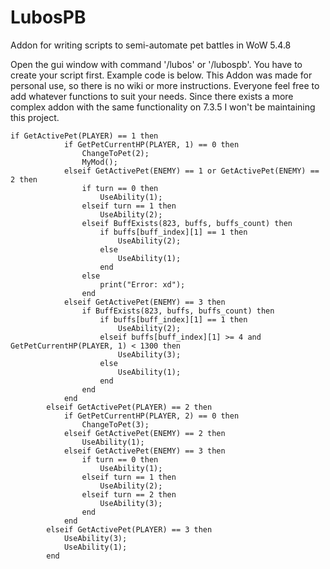 # LubosPB
Addon for writing scripts to semi-automate pet battles in WoW 5.4.8

Open the gui window with command '/lubos' or '/lubospb'. You have to create your script first. 
Example code is below. This Addon was made for personal use, so there is no wiki or more instructions.
Everyone feel free to add whatever functions to suit your needs.
Since there exists a more complex addon with the same functionality on 7.3.5 I won't be maintaining this project.

```
if GetActivePet(PLAYER) == 1 then
			if GetPetCurrentHP(PLAYER, 1) == 0 then
				ChangeToPet(2);
				MyMod();
			elseif GetActivePet(ENEMY) == 1 or GetActivePet(ENEMY) == 2 then
				if turn == 0 then
					UseAbility(1);
				elseif turn == 1 then
					UseAbility(2);
				elseif BuffExists(823, buffs, buffs_count) then			
					if buffs[buff_index][1] == 1 then
						UseAbility(2);
					else
						UseAbility(1);
					end
				else 
					print("Error: xd");
				end
			elseif GetActivePet(ENEMY) == 3 then
				if BuffExists(823, buffs, buffs_count) then			
					if buffs[buff_index][1] == 1 then
						UseAbility(2);
					elseif buffs[buff_index][1] >= 4 and GetPetCurrentHP(PLAYER, 1) < 1300 then
						UseAbility(3);
					else
						UseAbility(1);
					end
				end
			end
		elseif GetActivePet(PLAYER) == 2 then
			if GetPetCurrentHP(PLAYER, 2) == 0 then
				ChangeToPet(3);
			elseif GetActivePet(ENEMY) == 2 then
				UseAbility(1);
			elseif GetActivePet(ENEMY) == 3 then
				if turn == 0 then
					UseAbility(1);
				elseif turn == 1 then
					UseAbility(2);
				elseif turn == 2 then
					UseAbility(3);
				end
			end
		elseif GetActivePet(PLAYER) == 3 then
			UseAbility(3);
			UseAbility(1);
		end		
```
